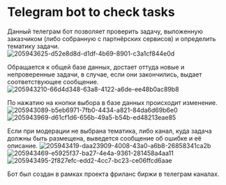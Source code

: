 # Telegram bot to check tasks
Данный телеграм бот позволяет проверить задачу, выложенную заказчиком (либо собранную с партнёрских сервисов) и определить тематику задачи.
![205943625-d52e8d8d-d1df-4b69-8901-c3a1cf844e0d](https://user-images.githubusercontent.com/39094281/205944790-7cad53a5-16fe-4ba5-87da-8c479097815c.png)


Обращается к общей базе данных, достает оттуда новые и непроверенные задачи, в случае, если они закончились, выдает соответствующее сообщение.
![205943210-66d4d348-63a8-4122-a6de-ee48b0ac89b8](https://user-images.githubusercontent.com/39094281/205944891-c94f23c8-63af-4241-8639-1a727308b073.png)


По нажатию на кнопки выбора в базе данных происходит изменение.
![205943089-b5eb6971-7fb0-4434-a821-84da6d69b6e0](https://user-images.githubusercontent.com/39094281/205945023-90c67b94-d504-4284-9d0b-9f495b7e66c9.png)
![205943969-d61cf1d6-656b-49a5-b54b-ed48213eae85](https://user-images.githubusercontent.com/39094281/205945051-7cd58361-e67f-4ed2-98a7-2f01dca9df83.png)


Если при модерации не выбрана тематика, либо канал, куда задача должны быть размещена, выведется сообщение об ошибке и её описание.
![205943419-daa23909-4008-43a0-a6b8-26858341ca2b](https://user-images.githubusercontent.com/39094281/205945125-3f51dbb3-4b13-4533-97d8-2cea4fa3924c.png)
![205943469-e5925f37-ba27-4e4a-9361-281458a4aa11](https://user-images.githubusercontent.com/39094281/205945153-2c7273a5-0842-4687-9425-e9a9a2840f68.png)
![205943495-2f827efc-edd2-4cc7-bc23-ce06ffcd6aae](https://user-images.githubusercontent.com/39094281/205945172-5f557c96-74ef-4a2a-b7e7-01620e8b27ed.png)


Бот был создан в рамках проекта фриланс биржи в телеграм каналах.
